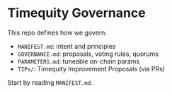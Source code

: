 # Timequity Governance

This repo defines how we govern:
- `MANIFEST.md`: intent and principles
- `GOVERNANCE.md`: proposals, voting rules, quorums
- `PARAMETERS.md`: tuneable on-chain params
- `TIPs/`: Timequity Improvement Proposals (via PRs)

Start by reading `MANIFEST.md`.
